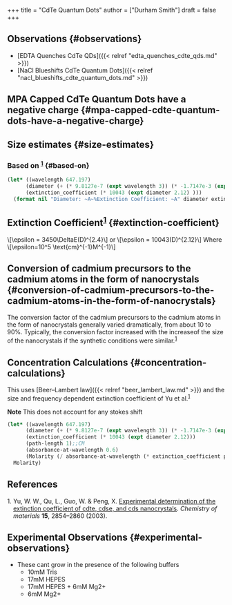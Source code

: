 +++
title = "CdTe Quantum Dots"
author = ["Durham Smith"]
draft = false
+++

## Observations {#observations}

-   [EDTA Quenches CdTe QDs]({{< relref "edta_quenches_cdte_qds.md" >}})
-   [NaCl Blueshifts CdTe Quantum Dots]({{< relref "nacl_blueshifts_cdte_quantum_dots.md" >}})


## MPA Capped CdTe Quantum Dots have a negative charge {#mpa-capped-cdte-quantum-dots-have-a-negative-charge}


## Size estimates {#size-estimates}


### Based on <sup><a href="#citeproc_bib_item_1">1</a></sup> {#based-on}

```lisp
(let* ((wavelength 647.197)
      (diameter (+ (* 9.8127e-7 (expt wavelength 3)) (* -1.7147e-3 (expt wavelength 2)) (* 1.0064 wavelength)  -194.84))
      (extinction_coefficient (* 10043 (expt diameter 2.12) )))
  (format nil "Diameter: ~A~%Extinction Coefficient: ~A" diameter extinction_coefficient))

```


## Extinction Coefficient<sup><a href="#citeproc_bib_item_1">1</a></sup> {#extinction-coefficient}

\\[\epsilon = 3450\DeltaE(D)^{2.4}\\]
or
\\[\epsilon = 10043(D)^{2.12}\\]
Where \\[\epsilon=10^5 \text{cm}^{-1}M^{-1}\\]


## Conversion of cadmium precursors to the cadmium atoms in the form of nanocrystals {#conversion-of-cadmium-precursors-to-the-cadmium-atoms-in-the-form-of-nanocrystals}

The conversion factor of the cadmium precursors to the cadmium atoms in the form of nanocrystals generally varied dramatically, from about 10 to 90%. Typically, the conversion factor increased with the increaseof the size of the nanocrystals if the synthetic conditions were similar.<sup><a href="#citeproc_bib_item_1">1</a></sup>


## Concentration Calculations {#concentration-calculations}

This uses [Beer–Lambert law]({{< relref "beer_lambert_law.md" >}}) and the size and frequency dependent extinction coefficient of Yu et al.<sup><a href="#citeproc_bib_item_1">1</a></sup>

**Note** This does not account for any stokes shift

```lisp
(let* ((wavelength 647.197)
      (diameter (+ (* 9.8127e-7 (expt wavelength 3)) (* -1.7147e-3 (expt wavelength 2)) (* 1.0064 wavelength)  -194.84))
      (extinction_coefficient (* 10043 (expt diameter 2.12)))
      (path-length 1);;CM
      (absorbance-at-wavelength 0.6)
      (Molarity (/ absorbance-at-wavelength (* extinction_coefficient path-length))))
  Molarity)
```

## References

<style>.csl-left-margin{float: left; padding-right: 0em;}
 .csl-right-inline{margin: 0 0 0 1em;}</style><div class="csl-bib-body">
  <div class="csl-entry"><a id="citeproc_bib_item_1"></a>
    <div class="csl-left-margin">1.</div><div class="csl-right-inline">Yu, W. W., Qu, L., Guo, W. &#38; Peng, X. <a href="https://doi.org/10.1021/cm034081k">Experimental determination of the extinction coefficient of cdte, cdse, and cds nanocrystals</a>. <i>Chemistry of materials</i> <b>15</b>, 2854–2860 (2003).</div>
  </div>
</div>


## Experimental Observations {#experimental-observations}

-   These cant grow in the presence of the following buffers
    -   10mM Tris
    -   17mM HEPES
    -   17mM HEPES + 6mM Mg2+
    -   6mM Mg2+
